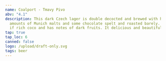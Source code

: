 ```yaml
---
name: Coalport - Tmavy Pivo
abv: "4.1"
description: This dark Czech lager is double decocted and brewed with heavy
  amounts of Munich malts and some chocolate spelt and roasted barely. It taste
  if rich coco and has notes of dark fruits. It delicious and beautiful.
tap: true
tap_loc: 6
canned: false
logo: /upload/draft-only.svg
tags: beer
---
```

